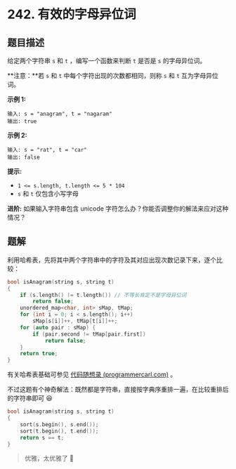 # 242. 有效的字母异位词

## 题目描述

给定两个字符串 `s` 和 `t` ，编写一个函数来判断 `t` 是否是 `s` 的字母异位词。

**注意：**若 `s` 和 `t` 中每个字符出现的次数都相同，则称 `s` 和 `t` 互为字母异位词。

 

**示例 1:**

```
输入: s = "anagram", t = "nagaram"
输出: true
```

**示例 2:**

```
输入: s = "rat", t = "car"
输出: false
```

 

**提示:**

- `1 <= s.length, t.length <= 5 * 104`
- `s` 和 `t` 仅包含小写字母

 

**进阶:** 如果输入字符串包含 unicode 字符怎么办？你能否调整你的解法来应对这种情况？



## 题解

利用哈希表，先将其中两个字符串中的字符及其对应出现次数记录下来，逐个比较：

```cpp
bool isAnagram(string s, string t)
{
    if (s.length() != t.length()) // 不等长肯定不是字母异位词
        return false;
    unordered_map<char, int> sMap, tMap;
    for (int i = 0; i < s.length(); i++)
        sMap[s[i]]++, tMap[t[i]]++;
    for (auto pair : sMap) {
        if (pair.second != tMap[pair.first])
            return false;
    }
    return true;
}
```

有关哈希表基础可参见 [代码随想录 (programmercarl.com)](https://programmercarl.com/哈希表理论基础.html) 。

不过这题有个神奇解法：既然都是字符串，直接按字典序重排一遍，在比较重排后的字符串即可 :laughing: 

```cpp
bool isAnagram(string s, string t)
{
    sort(s.begin(), s.end());
    sort(t.begin(), t.end());
	return s == t;
}
```

> 优雅，太优雅了 :dog: 